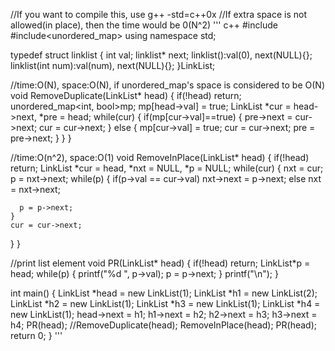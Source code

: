 //If you want to compile this, use g++ -std=c++0x
//If extra space is not allowed(in place), then the time would be 0(N^2)
''' c++
#include<cstdio>
#include<unordered_map>
using namespace std;

typedef struct linklist
{
  int val;
  linklist* next;
  linklist():val(0), next(NULL){};
  linklist(int num):val(num), next(NULL){};
}LinkList;

//time:O(N), space:O(N), if unordered_map's space is considered to be O(N)
void RemoveDuplicate(LinkList* head)
{
  if(!head)
    return;
  unordered_map<int, bool>mp;
  mp[head->val] = true;
  LinkList *cur = head->next, *pre = head;
  while(cur)
  {
    if(mp[cur->val]==true)
    {
      pre->next = cur->next;
      cur = cur->next;
    }
    else
    {
      mp[cur->val] = true;
      cur = cur->next;
      pre = pre->next;
    }
  }
}

//time:O(n^2), space:O(1)
void RemoveInPlace(LinkList* head)
{
  if(!head)
    return;
  LinkList *cur = head, *nxt = NULL, *p = NULL;
  while(cur)
  {
    nxt = cur;
    p = nxt->next;
    while(p)
    {
      if(p->val == cur->val)
        nxt->next = p->next;
      else
        nxt = nxt->next;

      p = p->next;
    }
    cur = cur->next;
  }
}

//print list element
void PR(LinkList* head)
{
  if(!head)
    return;
  LinkList*p = head;
  while(p)
  {
    printf("%d ", p->val);
    p = p->next;
  }
  printf("\n");
}

int main()
{
  LinkList *head = new LinkList(1);
  LinkList *h1 = new LinkList(2);
  LinkList *h2 = new LinkList(1);
  LinkList *h3 = new LinkList(1);
  LinkList *h4 = new LinkList(1);
  head->next = h1;
  h1->next = h2;
  h2->next = h3;
  h3->next = h4;
  PR(head);
  //RemoveDuplicate(head);
  RemoveInPlace(head);
  PR(head);
  return 0;
}
'''
